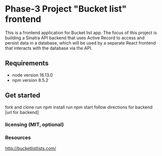 # Phase-3 Project "Bucket list" frontend
This is a frontend application for Bucket list app. 
The focus of this project is building a Sinatra API backend that uses Active Record to access and persist data in a database, which will be used by a separate React frontend that interacts with the database via the API.

## Requirements
* node version 16.13.0
* npm version 8.5.2

## Get started
fork and clone
run npm install
run npm start
follow directions for backend [url for backend]

### licensing (MIT, optional)

### Resources
http://bucketlistlists.com/
